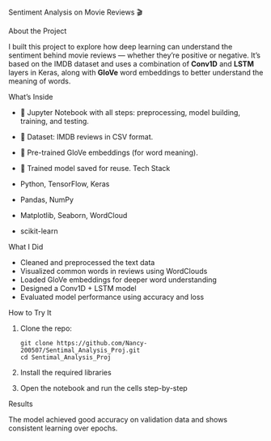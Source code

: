 

Sentiment Analysis on Movie Reviews 🎬

About the Project

I built this project to explore how deep learning can understand the sentiment behind movie reviews — whether they’re positive or negative. It’s based on the IMDB dataset and uses a combination of **Conv1D** and **LSTM** layers in Keras, along with **GloVe** word embeddings to better understand the meaning of words.

What’s Inside

* 📓 Jupyter Notebook with all steps: preprocessing, model building, training, and testing.
* 📁 Dataset: IMDB reviews in CSV format.
* 🧠 Pre-trained GloVe embeddings (for word meaning).
* 💾 Trained model saved for reuse.
 Tech Stack

* Python, TensorFlow, Keras
* Pandas, NumPy
* Matplotlib, Seaborn, WordCloud
* scikit-learn

 What I Did

* Cleaned and preprocessed the text data
* Visualized common words in reviews using WordClouds
* Loaded GloVe embeddings for deeper word understanding
* Designed a Conv1D + LSTM model
* Evaluated model performance using accuracy and loss

 How to Try It

1. Clone the repo:

   ```
   git clone https://github.com/Nancy-200507/Sentimal_Analysis_Proj.git
   cd Sentimal_Analysis_Proj
   ```
2. Install the required libraries
3. Open the notebook and run the cells step-by-step

Results

The model achieved good accuracy on validation data and shows consistent learning over epochs.




